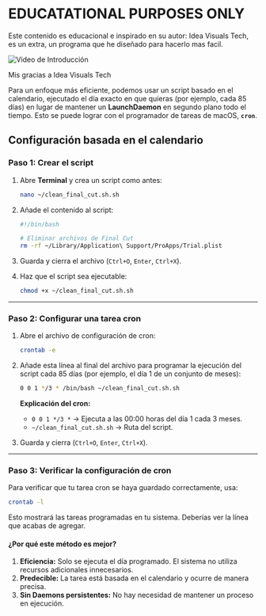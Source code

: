 # EDUCATATIONAL PURPOSES ONLY

Este contenido es educacional e inspirado en su autor: Idea Visuals Tech, es un extra, un programa que he diseñado para hacerlo mas facil.

![Video de Introducción](https://youtu.be/YOdxlBLbekc?si=78g5_6U5H1hhrHQN)

Mis gracias a Idea Visuals Tech

Para un enfoque más eficiente, podemos usar un script basado en el calendario, ejecutado el día exacto en que quieras (por ejemplo, cada 85 días) en lugar de mantener un **LaunchDaemon** en segundo plano todo el tiempo. Esto se puede lograr con el programador de tareas de macOS, **`cron`**.

## Configuración basada en el calendario

### Paso 1: Crear el script
1. Abre **Terminal** y crea un script como antes:
   ```bash
   nano ~/clean_final_cut.sh.sh
   ```
2. Añade el contenido al script:
   ```bash
   #!/bin/bash

   # Eliminar archivos de Final Cut
   rm -rf ~/Library/Application\ Support/ProApps/Trial.plist
   ```

3. Guarda y cierra el archivo (`Ctrl+O`, `Enter`, `Ctrl+X`).

4. Haz que el script sea ejecutable:
   ```bash
   chmod +x ~/clean_final_cut.sh.sh
   ```

---

### Paso 2: Configurar una tarea cron

1. Abre el archivo de configuración de cron:
   ```bash
   crontab -e
   ```

2. Añade esta línea al final del archivo para programar la ejecución del script cada 85 días (por ejemplo, el día 1 de un conjunto de meses):
   ```bash
   0 0 1 */3 * /bin/bash ~/clean_final_cut.sh.sh
   ```

   **Explicación del cron:**
   - `0 0 1 */3 *` -> Ejecuta a las 00:00 horas del día 1 cada 3 meses.
   - `~/clean_final_cut.sh.sh` -> Ruta del script.

3. Guarda y cierra (`Ctrl+O`, `Enter`, `Ctrl+X`).

---

### Paso 3: Verificar la configuración de cron
Para verificar que tu tarea cron se haya guardado correctamente, usa:
```bash
crontab -l
```

Esto mostrará las tareas programadas en tu sistema. Deberías ver la línea que acabas de agregar.

#### ¿Por qué este método es mejor?
1. **Eficiencia:** Solo se ejecuta el día programado. El sistema no utiliza recursos adicionales innecesarios.
2. **Predecible:** La tarea está basada en el calendario y ocurre de manera precisa.
3. **Sin Daemons persistentes:** No hay necesidad de mantener un proceso en ejecución.
